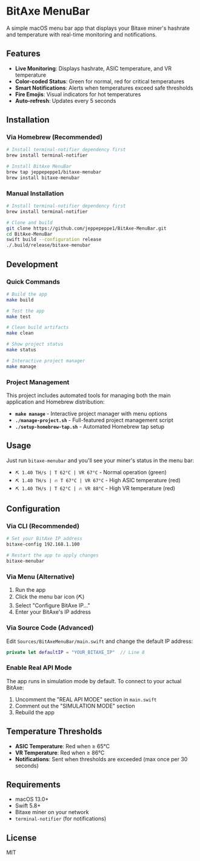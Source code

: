 # BitAxe MenuBar

A simple macOS menu bar app that displays your Bitaxe miner's hashrate and temperature with real-time monitoring and notifications.

## Features

- **Live Monitoring**: Displays hashrate, ASIC temperature, and VR temperature
- **Color-coded Status**: Green for normal, red for critical temperatures
- **Smart Notifications**: Alerts when temperatures exceed safe thresholds
- **Fire Emojis**: Visual indicators for hot temperatures
- **Auto-refresh**: Updates every 5 seconds

## Installation

### Via Homebrew (Recommended)

```bash
# Install terminal-notifier dependency first
brew install terminal-notifier

# Install BitAxe MenuBar
brew tap jeppepeppe1/bitaxe-menubar
brew install bitaxe-menubar
```

### Manual Installation

```bash
# Install terminal-notifier dependency first
brew install terminal-notifier

# Clone and build
git clone https://github.com/jeppepeppe1/BitAxe-MenuBar.git
cd BitAxe-MenuBar
swift build --configuration release
./.build/release/bitaxe-menubar
```

## Development

### Quick Commands

```bash
# Build the app
make build

# Test the app
make test

# Clean build artifacts
make clean

# Show project status
make status

# Interactive project manager
make manage
```

### Project Management

This project includes automated tools for managing both the main application and Homebrew distribution:

- **`make manage`** - Interactive project manager with menu options
- **`./manage-project.sh`** - Full-featured project management script
- **`./setup-homebrew-tap.sh`** - Automated Homebrew tap setup

## Usage

Just run `bitaxe-menubar` and you'll see your miner's status in the menu bar:

- `⛏️ 1.40 TH/s | T 62°C | VR 67°C` - Normal operation (green)
- `⛏️ 1.40 TH/s | 🔥 T 67°C | VR 67°C` - High ASIC temperature (red)
- `⛏️ 1.40 TH/s | T 62°C | 🔥 VR 88°C` - High VR temperature (red)

## Configuration

### Via CLI (Recommended)
```bash
# Set your BitAxe IP address
bitaxe-config 192.168.1.100

# Restart the app to apply changes
bitaxe-menubar
```

### Via Menu (Alternative)
1. Run the app
2. Click the menu bar icon (⛏️)
3. Select "Configure BitAxe IP..."
4. Enter your BitAxe's IP address

### Via Source Code (Advanced)
Edit `Sources/BitAxeMenuBar/main.swift` and change the default IP address:

```swift
private let defaultIP = "YOUR_BITAXE_IP"  // Line 8
```

### Enable Real API Mode
The app runs in simulation mode by default. To connect to your actual BitAxe:
1. Uncomment the "REAL API MODE" section in `main.swift`
2. Comment out the "SIMULATION MODE" section
3. Rebuild the app

## Temperature Thresholds

- **ASIC Temperature**: Red when ≥ 65°C
- **VR Temperature**: Red when ≥ 86°C
- **Notifications**: Sent when thresholds are exceeded (max once per 30 seconds)

## Requirements

- macOS 13.0+
- Swift 5.8+
- Bitaxe miner on your network
- `terminal-notifier` (for notifications)

## License

MIT